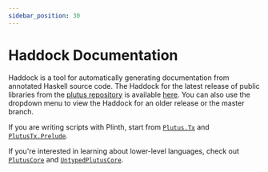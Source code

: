 ```yaml
---
sidebar_position: 30
---
```


# Haddock Documentation

Haddock is a tool for automatically generating documentation from annotated Haskell source code.
The Haddock for the latest release of public libraries from the [plutus repository](https://github.com/IntersectMBO/plutus) is available [here](https://plutus.cardano.intersectmbo.org/haddock/latest).
You can also use the dropdown menu to view the Haddock for an older release or the master branch.

If you are writing scripts with Plinth, start from [`Plutus.Tx`](https://plutus.cardano.intersectmbo.org/haddock/latest/plutus-tx/PlutusTx.html) and [`PlutusTx.Prelude`](https://plutus.cardano.intersectmbo.org/haddock/latest/plutus-tx/PlutusTx-Prelude.html).

If you're interested in learning about lower-level languages, check out [`PlutusCore`](https://plutus.cardano.intersectmbo.org/haddock/latest/plutus-core/PlutusCore.html) and [`UntypedPlutusCore`](https://plutus.cardano.intersectmbo.org/haddock/latest/plutus-core/UntypedPlutusCore.html).

